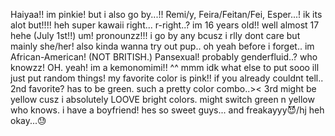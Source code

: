 Haiyaa!! im pinkie!
but i also go by...!!
Remi/y, Feira/Feitan/Fei, Esper...!
ik its alot but!!!! heh super kawaii right... r-right..?
im 16 years old!! well almost 17 hehe (July 1st!!)
um! pronounzz!!!
i go by any bcusz i rlly dont care but mainly she/her!
also kinda wanna try out pup..
oh yeah before i forget..
im African-American! (NOT BRITISH.)
Pansexual! probably genderfluid..? who knowzz!
OH. yeah! im a kemonomimi!! ^^
mmm idk what else to put sooo ill just put random things!
my favorite color is pink!! if you already couldnt tell..
2nd favorite? has to be green. such a pretty color combo..><
3rd might be yellow cusz i absolutely LOOVE bright colors. might switch green n yellow who knows.
i have a boyfriend! hes so sweet guys... and freakayyy😈/hj
heh okay...😓
